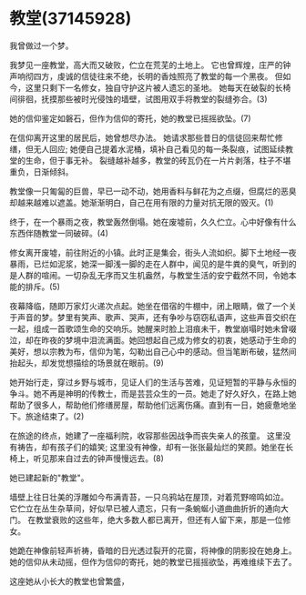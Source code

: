 # 教堂(37145928)

我曾做过一个梦。

我梦见一座教堂，高大而又破败，伫立在荒芜的土地上。 它也曾辉煌，庄严的钟声响彻四方，虔诚的信徒往来不绝，长明的香烛照亮了教堂的每一个黑夜。 但如今，这里只剩下一名修女，独自守护这片被人遗忘的圣地。 她每天在破裂的长椅间徘徊，抚摸那些被时光侵蚀的墙壁，试图用双手将教堂的裂缝弥合。(3)

她的信仰鉴定如磐石，但作为信仰的寄托，她的教堂已摇摇欲坠。(7)

在信仰离开这里的居民后，她曾想尽办法。 她请求那些昔日的信徒回来帮忙修缮，但无人回应; 她便自己提着水泥桶，填补自己看见的每一条裂痕，试图延续教堂的生命，但于事无补。 裂缝越补越多，教堂的砖瓦仍在一片片剥落，柱子不堪重负，日渐倾斜。

教堂像一只匍匐的巨兽，早已一动不动，她用香料与鲜花为之点缀，但腐烂的恶臭却越来越难以遮盖。她渐渐明白，自己在用有限的力量对抗无限的毁灭。(1)

终于，在一个暴雨之夜，教堂轰然倒塌。她在废墟前，久久伫立。心中好像有什么东西伴随教堂一同破碎。(4)

修女离开废墟，前往附近的小镇。此时正是集会，街头人流如织。脚下土地经一夜暴雨，已烂如泥浆，她深一脚浅一脚的走在人群中，闻见的是牛粪的臭气，听到的是人群的喧闹。一切杂乱无序而又生机盎然，与教堂生活的安宁截然不同，令她本能的排斥。(5)

夜幕降临，随即万家灯火递次点起。她坐在借宿的牛棚中，闭上眼睛，做了一个关于声音的梦。梦里有笑声、歌声、哭声，还有争吵与窃窃私语声，这些声音交织在一起，组成一首歌颂生命的交响乐。她醒来时脸上泪痕未干，教堂崩塌时她未曾啜泣，却在昨夜的梦境中泪流满面。她回想起自己成为修女的初衷，她感动于生命的美好，想以宗教为布，信仰为笔，勾勒出自己心中的感动。但当笔断布破，猛然间抬起头，却发觉想描绘的场景就在眼前。(9)

她开始行走，穿过乡野与城市，见证人们的生活与苦难，见证短暂的平静与永恒的争斗。她不再是神明的传教士，而是芸芸众生的一员。她走了好久好久，在路上她帮助了很多人，帮助他们修缮房屋，帮助他们远离伤痛。直到有一日，她疲惫地坐下。旅途结束了。(2)

在旅途的终点，她建了一座福利院，收容那些因战争而丧失亲人的孩童。 这里没有祷告，却有孩子们的嬉笑; 这里没有神像，却有一张张最灿烂的笑颜。她坐在长椅上，听见那来自过去的钟声慢慢远去。(8)

她已建起新的"教堂"。 




墙壁上往日壮美的浮雕如今布满青苔，一只乌鸦站在屋顶，对着荒野啼鸣如泣。 它伫立在丛生杂草间，好似早已被人遗忘，只有一条蜿蜒小道曲曲折折的通向大门。 在教堂衰败的这些年，绝大多数人都已离开，但还有人留下来，那是一位修女。

她跪在神像前轻声祈祷，昏暗的日光透过裂开的花窗，将神像的阴影投在她身上。 她的信仰从未动摇，但作为信仰的寄托，她的教堂已摇摇欲坠，再难维续下去了。

这座她从小长大的教堂也曾繁盛，